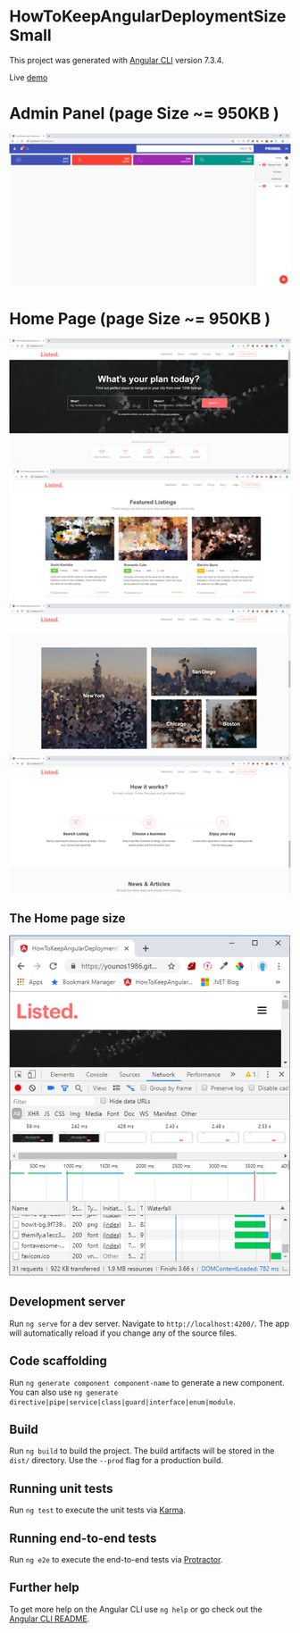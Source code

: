 # HowToKeepAngularDeploymentSizeSmall

This project was generated with [Angular CLI](https://github.com/angular/angular-cli) version 7.3.4.

Live <a target='_blank' href='https://younos1986.github.io/HowToKeepAngularDeploymentSizeSmall/'> demo </a> 

# Admin Panel  (page Size ~= 950KB )

<img  src='https://raw.githubusercontent.com/younos1986/HowToKeepAngularDeploymentSizeSmall/master/doc/dashboard.png' />




# Home Page (page Size ~= 950KB )

<img  src='https://raw.githubusercontent.com/younos1986/HowToKeepAngularDeploymentSizeSmall/master/doc/homepage.png' />


## The Home page size

<img src='https://raw.githubusercontent.com/younos1986/HowToKeepAngularDeploymentSizeSmall/master/doc/inspected_hompage.png'/>


## Development server

Run `ng serve` for a dev server. Navigate to `http://localhost:4200/`. The app will automatically reload if you change any of the source files.

## Code scaffolding

Run `ng generate component component-name` to generate a new component. You can also use `ng generate directive|pipe|service|class|guard|interface|enum|module`.

## Build

Run `ng build` to build the project. The build artifacts will be stored in the `dist/` directory. Use the `--prod` flag for a production build.

## Running unit tests

Run `ng test` to execute the unit tests via [Karma](https://karma-runner.github.io).

## Running end-to-end tests

Run `ng e2e` to execute the end-to-end tests via [Protractor](http://www.protractortest.org/).

## Further help

To get more help on the Angular CLI use `ng help` or go check out the [Angular CLI README](https://github.com/angular/angular-cli/blob/master/README.md).
